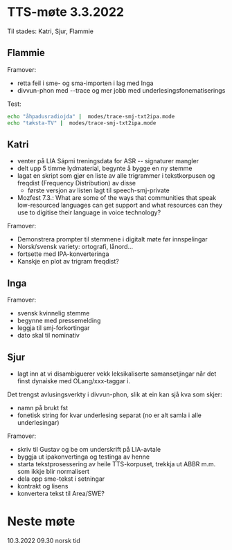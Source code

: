 # TTS-møte 3.3.2022

Til stades: Katri, Sjur, Flammie

## Flammie

Framover:
- retta feil i sme- og sma-importen i lag med Inga
- divvun-phon med --trace og mer jobb med underlesingsfonematiserings

Test:

```sh
echo "åhpadusradiojda" |  modes/trace-smj-txt2ipa.mode
echo "tæksta-TV" |  modes/trace-smj-txt2ipa.mode
```

## Katri
- venter på LIA Sápmi treningsdata for ASR -- signaturer mangler
- delt upp 5 timme lydmaterial, begynte å bygge en ny stemme
- lagat en skript som gjør en liste av alle trigrammer i tekstkorpusen og freqdist (Frequency Distribution) av disse
    - første versjon av listen lagt til speech-smj-private
- Mozfest 7.3.: What are some of the ways that communities that speak low-resourced languages can get support and what resources can they use to digitise their language in voice technology?


Framover:
- Demonstrera prompter til stemmene i digitalt møte før innspelingar
- Norsk/svensk variety: ortografi, lånord...
- fortsette med IPA-konverteringa 
- Kanskje en plot av trigram freqdist?

## Inga

Framover:
- svensk kvinnelig stemme
- begynne med pressemelding
- leggja til smj-forkortingar
- dato skal til nominativ

## Sjur
- lagt inn at vi disambiguerer vekk leksikaliserte samansetjingar når det finst dynaiske med OLang/xxx-taggar i.

Det trengst avlusingsverkty i divvun-phon, slik at ein kan sjå kva som skjer:
- namn på brukt fst
- fonetisk string for kvar underlesing separat (no er alt samla i alle underlesingar)

Framover:
- skriv til Gustav og be om underskrift på LIA-avtale
- byggja ut ipakonvertinga og testinga av henne
- starta tekstprosessering av heile TTS-korpuset, trekkja ut ABBR m.m. som ikkje blir normalisert
- dela opp sme-tekst i setningar
- kontrakt og lisens
- konvertera tekst til Area/SWE?

# Neste møte

10.3.2022 09.30 norsk tid
